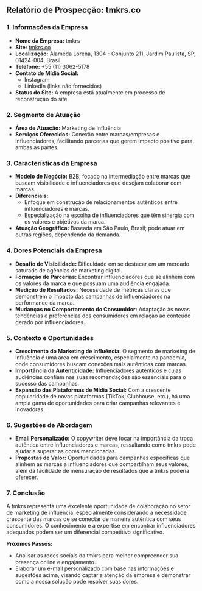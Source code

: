 ## Relatório de Prospecção: tmkrs.co

### 1. Informações da Empresa
- **Nome da Empresa:** tmkrs
- **Site:** [tmkrs.co](http://www.tmkrs.co)
- **Localização:** Alameda Lorena, 1304 - Conjunto 211, Jardim Paulista, SP, 01424-004, Brasil
- **Telefone:** +55 (11) 3062-5178
- **Contato de Mídia Social:** 
  - Instagram
  - LinkedIn (links não fornecidos)
- **Status do Site:** A empresa está atualmente em processo de reconstrução do site.

### 2. Segmento de Atuação
- **Área de Atuação:** Marketing de Influência
- **Serviços Oferecidos:** Conexão entre marcas/empresas e influenciadores, facilitando parcerias que gerem impacto positivo para ambas as partes.

### 3. Características da Empresa
- **Modelo de Negócio:** B2B, focado na intermediação entre marcas que buscam visibilidade e influenciadores que desejam colaborar com marcas.
- **Diferenciais:** 
  - Enfoque em construção de relacionamentos autênticos entre influenciadores e marcas.
  - Especialização na escolha de influenciadores que têm sinergia com os valores e objetivos da marca.
- **Atuação Geográfica:** Baseada em São Paulo, Brasil; pode atuar em outras regiões, dependendo da demanda.

### 4. Dores Potenciais da Empresa
- **Desafio de Visibilidade:** Dificuldade em se destacar em um mercado saturado de agências de marketing digital.
- **Formação de Parcerias:** Encontrar influenciadores que se alinhem com os valores da marca e que possuam uma audiência engajada.
- **Medição de Resultados:** Necessidade de métricas claras que demonstrem o impacto das campanhas de influenciadores na performance da marca.
- **Mudanças no Comportamento do Consumidor:** Adaptação às novas tendências e preferências dos consumidores em relação ao conteúdo gerado por influenciadores.

### 5. Contexto e Oportunidades
- **Crescimento do Marketing de Influência:** O segmento de marketing de influência é uma área em crescimento, especialmente na pandemia, onde consumidores buscam conexões mais autênticas com marcas.
- **Importância da Autenticidade:** Influenciadores autênticos e cujas audiências confiam nas suas recomendações são essenciais para o sucesso das campanhas.
- **Expansão das Plataformas de Mídia Social:** Com a crescente popularidade de novas plataformas (TikTok, Clubhouse, etc.), há uma ampla gama de oportunidades para criar campanhas relevantes e inovadoras.

### 6. Sugestões de Abordagem
- **Email Personalizado:** O copywriter deve focar na importância da troca autêntica entre influenciadores e marcas, ressaltando como tmkrs pode ajudar a superar as dores mencionadas.
- **Propostas de Valor:** Oportunidades para campanhas específicas que alinhem as marcas a influenciadores que compartilham seus valores, além da facilidade de mensuração de resultados que a tmkrs poderia oferecer.

### 7. Conclusão
A tmkrs representa uma excelente oportunidade de colaboração no setor de marketing de influência, especialmente considerando a necessidade crescente das marcas de se conectar de maneira autêntica com seus consumidores. O conhecimento e a expertise em encontrar influenciadores adequados podem ser um diferencial competitivo significativo.

**Próximos Passos:** 
- Analisar as redes sociais da tmkrs para melhor compreender sua presença online e engajamento.
- Elaborar um e-mail personalizado com base nas informações e sugestões acima, visando captar a atenção da empresa e demonstrar como a nossa solução pode resolver suas dores.
